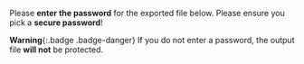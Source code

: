 Please __enter the password__ for the exported file below. Please ensure you pick a __secure password__!

__Warning__{:.badge .badge-danger} If you do not enter a password, the output file __will not__ be protected.